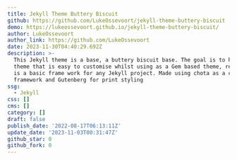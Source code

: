 ```yaml
---
title: Jekyll Theme Buttery Biscuit
github: https://github.com/LukeOssevoort/jekyll-theme-buttery-biscuit
demo: https://lukeossevoort.github.io/jekyll-theme-buttery-biscuit/
author: LukeOssevoort
author_link: https://github.com/LukeOssevoort
date: 2023-11-30T04:40:29.692Z
description: >-
  This Jekyll theme is a base, a buttery biscuit base. The goal is to have a
  theme that is easy to customise whilst using as a Gem based theme, resulting
  is a basic frame work for any Jekyll project. Made using chota as a css
  framework and Gutenberg for print styling
ssg:
  - Jekyll
css: []
cms: []
category: []
draft: false
publish_date: '2022-08-17T06:13:11Z'
update_date: '2023-11-03T00:31:47Z'
github_star: 0
github_fork: 0
---
```

